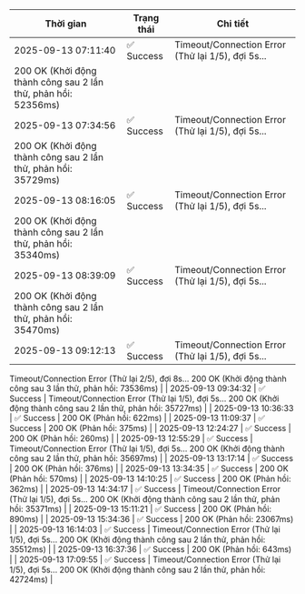 | Thời gian | Trạng thái | Chi tiết |
|---|---|---|
| 2025-09-13 07:11:40 | ✅ Success | Timeout/Connection Error (Thử lại 1/5), đợi 5s...
200 OK (Khởi động thành công sau 2 lần thử, phản hồi: 52356ms) |
| 2025-09-13 07:34:56 | ✅ Success | Timeout/Connection Error (Thử lại 1/5), đợi 5s...
200 OK (Khởi động thành công sau 2 lần thử, phản hồi: 35729ms) |
| 2025-09-13 08:16:05 | ✅ Success | Timeout/Connection Error (Thử lại 1/5), đợi 5s...
200 OK (Khởi động thành công sau 2 lần thử, phản hồi: 35340ms) |
| 2025-09-13 08:39:09 | ✅ Success | Timeout/Connection Error (Thử lại 1/5), đợi 5s...
200 OK (Khởi động thành công sau 2 lần thử, phản hồi: 35470ms) |
| 2025-09-13 09:12:13 | ✅ Success | Timeout/Connection Error (Thử lại 1/5), đợi 5s...
Timeout/Connection Error (Thử lại 2/5), đợi 8s...
200 OK (Khởi động thành công sau 3 lần thử, phản hồi: 73536ms) |
| 2025-09-13 09:34:32 | ✅ Success | Timeout/Connection Error (Thử lại 1/5), đợi 5s...
200 OK (Khởi động thành công sau 2 lần thử, phản hồi: 35727ms) |
| 2025-09-13 10:36:33 | ✅ Success | 200 OK (Phản hồi: 622ms) |
| 2025-09-13 11:09:37 | ✅ Success | 200 OK (Phản hồi: 375ms) |
| 2025-09-13 12:24:27 | ✅ Success | 200 OK (Phản hồi: 260ms) |
| 2025-09-13 12:55:29 | ✅ Success | Timeout/Connection Error (Thử lại 1/5), đợi 5s...
200 OK (Khởi động thành công sau 2 lần thử, phản hồi: 35697ms) |
| 2025-09-13 13:17:14 | ✅ Success | 200 OK (Phản hồi: 376ms) |
| 2025-09-13 13:34:35 | ✅ Success | 200 OK (Phản hồi: 570ms) |
| 2025-09-13 14:10:25 | ✅ Success | 200 OK (Phản hồi: 362ms) |
| 2025-09-13 14:34:17 | ✅ Success | Timeout/Connection Error (Thử lại 1/5), đợi 5s...
200 OK (Khởi động thành công sau 2 lần thử, phản hồi: 35371ms) |
| 2025-09-13 15:11:21 | ✅ Success | 200 OK (Phản hồi: 890ms) |
| 2025-09-13 15:34:36 | ✅ Success | 200 OK (Phản hồi: 23067ms) |
| 2025-09-13 16:14:03 | ✅ Success | Timeout/Connection Error (Thử lại 1/5), đợi 5s...
200 OK (Khởi động thành công sau 2 lần thử, phản hồi: 35512ms) |
| 2025-09-13 16:37:36 | ✅ Success | 200 OK (Phản hồi: 643ms) |
| 2025-09-13 17:09:55 | ✅ Success | Timeout/Connection Error (Thử lại 1/5), đợi 5s...
200 OK (Khởi động thành công sau 2 lần thử, phản hồi: 42724ms) |
